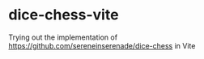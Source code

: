 # dice-chess-vite
Trying out the implementation of https://github.com/sereneinserenade/dice-chess in Vite
